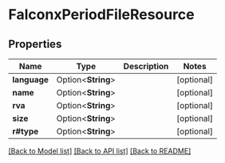 # FalconxPeriodFileResource

## Properties

Name | Type | Description | Notes
------------ | ------------- | ------------- | -------------
**language** | Option<**String**> |  | [optional]
**name** | Option<**String**> |  | [optional]
**rva** | Option<**String**> |  | [optional]
**size** | Option<**String**> |  | [optional]
**r#type** | Option<**String**> |  | [optional]

[[Back to Model list]](./README.md#documentation-for-models) [[Back to API list]](./README.md#documentation-for-api-endpoints) [[Back to README]](../README.md)
